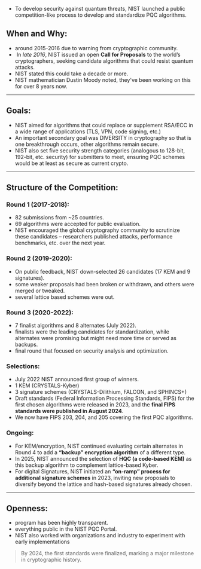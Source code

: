- To develop security against quantum threats, NIST launched a public competition-like process to develop and standardize PQC algorithms.

## When and Why:

- around 2015-2016 due to warning from cryptographic community.
-  In _late 2016_, NIST issued an open **Call for Proposals** to the world’s cryptographers, seeking candidate algorithms that could resist quantum attacks​.
- NIST stated this could take a decade or more.
- NIST mathematician Dustin Moody noted, they've been working on this for over 8 years now​.
---
## Goals:

- NIST aimed for algorithms that could replace or supplement RSA/ECC in a wide range of applications (TLS, VPN, code signing, etc.)
- An important secondary goal was DIVERSITY in cryptography so that is one breakthrough occurs, other algorithms remain secure.
- NIST also set five security strength categories (analogous to 128-bit, 192-bit, etc. security) for submitters to meet, ensuring PQC schemes would be at least as secure as current crypto​.
---
## Structure of the Competition:

### Round 1 (2017-2018): 
- 82 submissions from ~25 countries.
- 69 algorithms were accepted for public evaluation.
- NIST encouraged the global cryptography community to scrutinize these candidates – researchers published attacks, performance benchmarks, etc. over the next year.
### Round 2 (2019-2020):
- On public feedback, NIST down-selected 26 candidates (17 KEM and 9 signatures).
- some weaker proposals had been broken or withdrawn, and others were merged or tweaked.
- several lattice based schemes were out.
### Round 3 (2020-2022):
- 7 finalist algorithms and 8 alternates (July 2022).
- finalists were the leading candidates for standardization, while alternates were promising but might need more time or served as backups.
- final round that focused on security analysis and optimization.
### Selections:
- July 2022 NIST announced first group of winners.
- 1 KEM (CRYSTALS-Kyber)
- 3 signature schemes (CRYSTALS-Dilithium, FALCON, and SPHINCS+)
- Draft standards (Federal Information Processing Standards, FIPS) for the first chosen algorithms were released in 2023, and the **final FIPS standards were published in August 2024**​.
- We now have FIPS 203, 204, and 205 covering the first PQC algorithms.
### Ongoing:
- For KEM/encryption, NIST continued evaluating certain alternates in Round 4 to add a **“backup” encryption algorithm** of a different type.
- In 2025, NIST announced the selection of **HQC (a code-based KEM)** as this backup algorithm to complement lattice-based Kyber​.
- For digital Signatures, NIST initiated an **“on-ramp” process for additional signature schemes** in 2023, inviting new proposals to diversify beyond the lattice and hash-based signatures already chosen​.

---
## Openness:
- program has been highly transparent.
- everything public in the NIST PQC Portal.
- NIST also worked with organizations and industry to experiment with early implementations

> By 2024, the first standards were finalized, marking a major milestone in cryptographic history.

